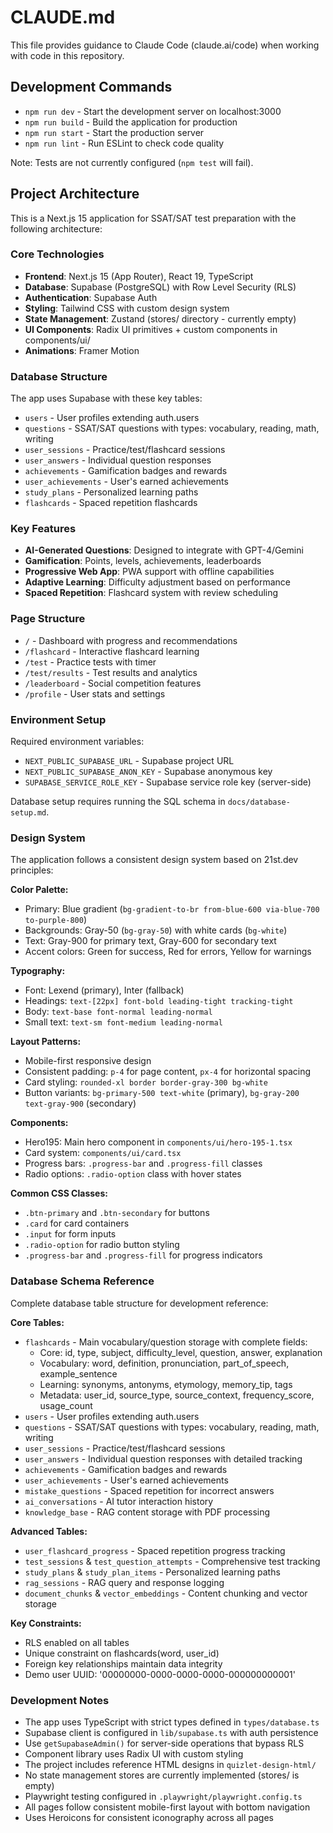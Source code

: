 # CLAUDE.md

This file provides guidance to Claude Code (claude.ai/code) when working with code in this repository.

## Development Commands

- `npm run dev` - Start the development server on localhost:3000
- `npm run build` - Build the application for production
- `npm run start` - Start the production server
- `npm run lint` - Run ESLint to check code quality

Note: Tests are not currently configured (`npm test` will fail).

## Project Architecture

This is a Next.js 15 application for SSAT/SAT test preparation with the following architecture:

### Core Technologies
- **Frontend**: Next.js 15 (App Router), React 19, TypeScript
- **Database**: Supabase (PostgreSQL) with Row Level Security (RLS)
- **Authentication**: Supabase Auth
- **Styling**: Tailwind CSS with custom design system
- **State Management**: Zustand (stores/ directory - currently empty)
- **UI Components**: Radix UI primitives + custom components in components/ui/
- **Animations**: Framer Motion

### Database Structure
The app uses Supabase with these key tables:
- `users` - User profiles extending auth.users
- `questions` - SSAT/SAT questions with types: vocabulary, reading, math, writing
- `user_sessions` - Practice/test/flashcard sessions
- `user_answers` - Individual question responses
- `achievements` - Gamification badges and rewards
- `user_achievements` - User's earned achievements
- `study_plans` - Personalized learning paths
- `flashcards` - Spaced repetition flashcards

### Key Features
- **AI-Generated Questions**: Designed to integrate with GPT-4/Gemini
- **Gamification**: Points, levels, achievements, leaderboards
- **Progressive Web App**: PWA support with offline capabilities
- **Adaptive Learning**: Difficulty adjustment based on performance
- **Spaced Repetition**: Flashcard system with review scheduling

### Page Structure
- `/` - Dashboard with progress and recommendations
- `/flashcard` - Interactive flashcard learning
- `/test` - Practice tests with timer
- `/test/results` - Test results and analytics
- `/leaderboard` - Social competition features
- `/profile` - User stats and settings

### Environment Setup
Required environment variables:
- `NEXT_PUBLIC_SUPABASE_URL` - Supabase project URL
- `NEXT_PUBLIC_SUPABASE_ANON_KEY` - Supabase anonymous key
- `SUPABASE_SERVICE_ROLE_KEY` - Supabase service role key (server-side)

Database setup requires running the SQL schema in `docs/database-setup.md`.

### Design System
The application follows a consistent design system based on 21st.dev principles:

**Color Palette:**
- Primary: Blue gradient (`bg-gradient-to-br from-blue-600 via-blue-700 to-purple-800`)
- Backgrounds: Gray-50 (`bg-gray-50`) with white cards (`bg-white`)
- Text: Gray-900 for primary text, Gray-600 for secondary text
- Accent colors: Green for success, Red for errors, Yellow for warnings

**Typography:**
- Font: Lexend (primary), Inter (fallback)
- Headings: `text-[22px] font-bold leading-tight tracking-tight`
- Body: `text-base font-normal leading-normal`
- Small text: `text-sm font-medium leading-normal`

**Layout Patterns:**
- Mobile-first responsive design
- Consistent padding: `p-4` for page content, `px-4` for horizontal spacing
- Card styling: `rounded-xl border border-gray-300 bg-white`
- Button variants: `bg-primary-500 text-white` (primary), `bg-gray-200 text-gray-900` (secondary)

**Components:**
- Hero195: Main hero component in `components/ui/hero-195-1.tsx`
- Card system: `components/ui/card.tsx`
- Progress bars: `.progress-bar` and `.progress-fill` classes
- Radio options: `.radio-option` class with hover states

**Common CSS Classes:**
- `.btn-primary` and `.btn-secondary` for buttons
- `.card` for card containers
- `.input` for form inputs
- `.radio-option` for radio button styling
- `.progress-bar` and `.progress-fill` for progress indicators

### Database Schema Reference
Complete database table structure for development reference:

**Core Tables:**
- `flashcards` - Main vocabulary/question storage with complete fields:
  - Core: id, type, subject, difficulty_level, question, answer, explanation
  - Vocabulary: word, definition, pronunciation, part_of_speech, example_sentence
  - Learning: synonyms, antonyms, etymology, memory_tip, tags
  - Metadata: user_id, source_type, source_context, frequency_score, usage_count
- `users` - User profiles extending auth.users
- `questions` - SSAT/SAT questions with types: vocabulary, reading, math, writing
- `user_sessions` - Practice/test/flashcard sessions
- `user_answers` - Individual question responses with detailed tracking
- `achievements` - Gamification badges and rewards
- `user_achievements` - User's earned achievements
- `mistake_questions` - Spaced repetition for incorrect answers
- `ai_conversations` - AI tutor interaction history
- `knowledge_base` - RAG content storage with PDF processing

**Advanced Tables:**
- `user_flashcard_progress` - Spaced repetition progress tracking
- `test_sessions` & `test_question_attempts` - Comprehensive test tracking
- `study_plans` & `study_plan_items` - Personalized learning paths
- `rag_sessions` - RAG query and response logging
- `document_chunks` & `vector_embeddings` - Content chunking and vector storage

**Key Constraints:**
- RLS enabled on all tables
- Unique constraint on flashcards(word, user_id)
- Foreign key relationships maintain data integrity
- Demo user UUID: '00000000-0000-0000-0000-000000000001'

### Development Notes
- The app uses TypeScript with strict types defined in `types/database.ts`
- Supabase client is configured in `lib/supabase.ts` with auth persistence
- Use `getSupabaseAdmin()` for server-side operations that bypass RLS
- Component library uses Radix UI with custom styling
- The project includes reference HTML designs in `quizlet-design-html/`
- No state management stores are currently implemented (stores/ is empty)
- Playwright testing configured in `.playwright/playwright.config.ts`
- All pages follow consistent mobile-first layout with bottom navigation
- Uses Heroicons for consistent iconography across all pages
